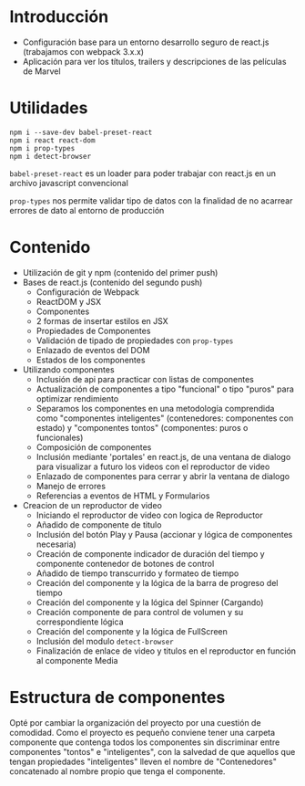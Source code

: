 # Introducción
- Configuración base para un entorno desarrollo seguro de react.js (trabajamos con webpack 3.x.x)
- Aplicación para ver los títulos, trailers y descripciones de las películas de Marvel

# Utilidades
```
npm i --save-dev babel-preset-react
npm i react react-dom
npm i prop-types
npm i detect-browser
```

`babel-preset-react` es un loader para poder trabajar con react.js en un archivo javascript convencional

`prop-types` nos permite validar tipo de datos con la finalidad de no acarrear errores de dato al entorno de producción

# Contenido
- Utilización de git y npm (contenido del primer push)
- Bases de react.js (contenido del segundo push)
    - Configuración de Webpack
    - ReactDOM y JSX
    - Componentes
    - 2 formas de insertar estilos en JSX
    - Propiedades de Componentes
    - Validación de tipado de propiedades con `prop-types`
    - Enlazado de eventos del DOM
    - Estados de los componentes
- Utilizando componentes
    - Inclusión de api para practicar con listas de componentes
    - Actualización de componentes a tipo "funcional" o tipo "puros" para optimizar rendimiento
    - Separamos los componentes en una metodología comprendida como "componentes inteligentes" (contenedores: componentes con estado) y "componentes tontos" (componentes: puros o funcionales)
    - Composición de componentes
    - Inclusión mediante 'portales' en react.js, de una ventana de dialogo para visualizar a futuro los videos con el reproductor de video
    - Enlazado de componentes para cerrar y abrir la ventana de dialogo
    - Manejo de errores
    - Referencias a eventos de HTML y Formularios
- Creacion de un reproductor de video
    - Iniciando el reproductor de video con logica de Reproductor
    - Añadido de componente de titulo
    - Inclusión del botón Play y Pausa (accionar y lógica de componentes necesaria)
    - Creación de componente indicador de duración del tiempo y componente contenedor de botones de control
    - Añadido de tiempo transcurrido y formateo de tiempo
    - Creación del componente y la lógica de la barra de progreso del tiempo
    - Creación del componente y la lógica del Spinner (Cargando)
    - Creación componente de para control de volumen y su correspondiente lógica
    - Creación del componente y la lógica de FullScreen
    - Inclusión del modulo `detect-browser`
    - Finalización de enlace de video y titulos en el reproductor en función al componente Media


# Estructura de componentes

Opté por cambiar la organización del proyecto por una cuestión de comodidad. Como el proyecto es pequeño conviene tener una carpeta componente que contenga todos los componentes sin discriminar entre componentes "tontos" e "inteligentes", con la salvedad de que aquellos que tengan propiedades "inteligentes" lleven el nombre de "Contenedores" concatenado al nombre propio que tenga el componente.